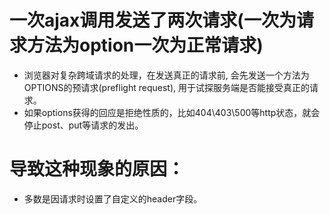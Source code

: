 # 一次ajax调用发送了两次请求(一次为请求方法为option一次为正常请求)
* 浏览器对复杂跨域请求的处理，在发送真正的请求前, 会先发送一个方法为OPTIONS的预请求(preflight request), 用于试探服务端是否能接受真正的请求。
* 如果options获得的回应是拒绝性质的，比如404\403\500等http状态，就会停止post、put等请求的发出。

# 导致这种现象的原因：
* 多数是因请求时设置了自定义的header字段。
